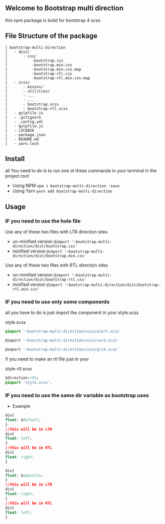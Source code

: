 ## Welcome to Bootstrap multi direction

this npm package is build for bootstrap 4 scss
## File Structure of the package
```
| bootstrap-multi-direction
|   - dist/
|       - css/
|           -bootstrap.css
|           -bootstrap.min.css
|           -bootstrap.min.css.map
|           -bootstrap-rtl.css
|           -bootstrap-rtl.min.css.map
|   - scss/
|       - mixins/
|       - utilities/
|       - ...
|       - ...
|       - bootstrap.scss
|       - bootstrap-rtl.scss
|   - gulpfile.js
|   - .gitignore
|   - _config.yml
|   - gulpfile.js
|   - LICENSE
|   - package.json
|   - README.md
|   - yarn.lock

```
## Install
all You need to do is to run one ot these commands in your terminal in the project root 
* Using NPM `npm i bootstrap-multi-direction -save`
* Using Yarn `yarn add bootstrap-multi-direction`

## Usage

### IF you need to use the hole file
Use any of these two files with LTR direction sites 
* un-minified version 
`@import '~bootstrap-multi-direction/dist/bootstrap.css'`
* minified version
`@import '~bootstrap-multi-direction/dist/bootstrap.min.css'`

Use any of these two files with RTL direction sites

* un-minified version 
`@import '~bootstrap-multi-direction/dist/bootstrap-rtl.css'`
* minified version
`@import '~bootstrap-multi-direction/dist/bootstrap-rtl.min.css'`

### IF you need to use only some components
all you have to do is just import the component in your style.scss

style.scss

```scss
@import '~bootstrap-multi-direction/scss/alert.scss'

@import '~bootstrap-multi-direction/scss/card.scss'

@import '~bootstrap-multi-direction/scss/grid.scss'
```

if you need to make an rtl file just in your 

style-rtl.scss

```css
$direction:rtl;
@import 'style.scss';
```

 
### IF you need to use the same dir variable as bootstrap uses 

* Example 
```css
div{
float: $default;
} 
//this will be in LTR 
div{
float: left;
} 
//this will be in RTL
div{
float: right;
} 
```
```css
div{
float: $opposite;
} 
//this will be in LTR 
div{
float: right;
} 
//this will be in RTL
div{
float: left;
} 
```
